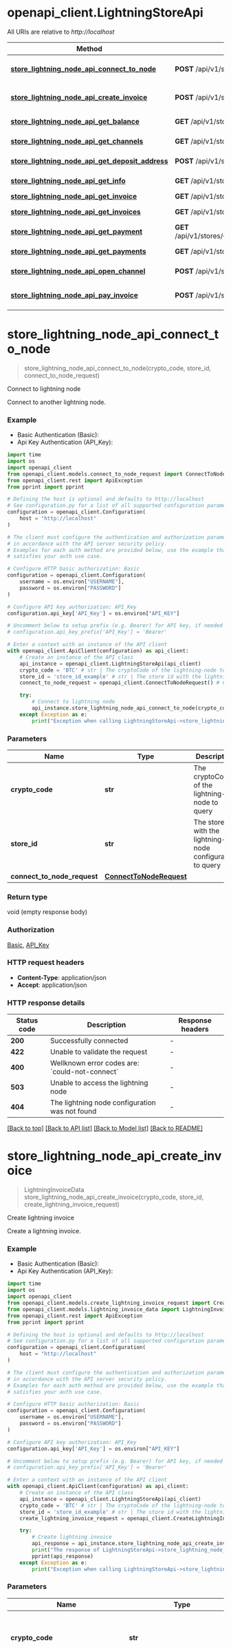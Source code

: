 # openapi_client.LightningStoreApi

All URIs are relative to *http://localhost*

Method | HTTP request | Description
------------- | ------------- | -------------
[**store_lightning_node_api_connect_to_node**](LightningStoreApi.md#store_lightning_node_api_connect_to_node) | **POST** /api/v1/stores/{storeId}/lightning/{cryptoCode}/connect | Connect to lightning node
[**store_lightning_node_api_create_invoice**](LightningStoreApi.md#store_lightning_node_api_create_invoice) | **POST** /api/v1/stores/{storeId}/lightning/{cryptoCode}/invoices | Create lightning invoice
[**store_lightning_node_api_get_balance**](LightningStoreApi.md#store_lightning_node_api_get_balance) | **GET** /api/v1/stores/{storeId}/lightning/{cryptoCode}/balance | Get node balance
[**store_lightning_node_api_get_channels**](LightningStoreApi.md#store_lightning_node_api_get_channels) | **GET** /api/v1/stores/{storeId}/lightning/{cryptoCode}/channels | Get channels
[**store_lightning_node_api_get_deposit_address**](LightningStoreApi.md#store_lightning_node_api_get_deposit_address) | **POST** /api/v1/stores/{storeId}/lightning/{cryptoCode}/address | Get deposit address
[**store_lightning_node_api_get_info**](LightningStoreApi.md#store_lightning_node_api_get_info) | **GET** /api/v1/stores/{storeId}/lightning/{cryptoCode}/info | Get node information
[**store_lightning_node_api_get_invoice**](LightningStoreApi.md#store_lightning_node_api_get_invoice) | **GET** /api/v1/stores/{storeId}/lightning/{cryptoCode}/invoices/{id} | Get invoice
[**store_lightning_node_api_get_invoices**](LightningStoreApi.md#store_lightning_node_api_get_invoices) | **GET** /api/v1/stores/{storeId}/lightning/{cryptoCode}/invoices | Get invoices
[**store_lightning_node_api_get_payment**](LightningStoreApi.md#store_lightning_node_api_get_payment) | **GET** /api/v1/stores/{storeId}/lightning/{cryptoCode}/payments/{paymentHash} | Get payment
[**store_lightning_node_api_get_payments**](LightningStoreApi.md#store_lightning_node_api_get_payments) | **GET** /api/v1/stores/{storeId}/lightning/{cryptoCode}/payments | Get payments
[**store_lightning_node_api_open_channel**](LightningStoreApi.md#store_lightning_node_api_open_channel) | **POST** /api/v1/stores/{storeId}/lightning/{cryptoCode}/channels | Open channel
[**store_lightning_node_api_pay_invoice**](LightningStoreApi.md#store_lightning_node_api_pay_invoice) | **POST** /api/v1/stores/{storeId}/lightning/{cryptoCode}/invoices/pay | Pay Lightning Invoice


# **store_lightning_node_api_connect_to_node**
> store_lightning_node_api_connect_to_node(crypto_code, store_id, connect_to_node_request)

Connect to lightning node

Connect to another lightning node.

### Example

* Basic Authentication (Basic):
* Api Key Authentication (API_Key):
```python
import time
import os
import openapi_client
from openapi_client.models.connect_to_node_request import ConnectToNodeRequest
from openapi_client.rest import ApiException
from pprint import pprint

# Defining the host is optional and defaults to http://localhost
# See configuration.py for a list of all supported configuration parameters.
configuration = openapi_client.Configuration(
    host = "http://localhost"
)

# The client must configure the authentication and authorization parameters
# in accordance with the API server security policy.
# Examples for each auth method are provided below, use the example that
# satisfies your auth use case.

# Configure HTTP basic authorization: Basic
configuration = openapi_client.Configuration(
    username = os.environ["USERNAME"],
    password = os.environ["PASSWORD"]
)

# Configure API key authorization: API_Key
configuration.api_key['API_Key'] = os.environ["API_KEY"]

# Uncomment below to setup prefix (e.g. Bearer) for API key, if needed
# configuration.api_key_prefix['API_Key'] = 'Bearer'

# Enter a context with an instance of the API client
with openapi_client.ApiClient(configuration) as api_client:
    # Create an instance of the API class
    api_instance = openapi_client.LightningStoreApi(api_client)
    crypto_code = 'BTC' # str | The cryptoCode of the lightning-node to query
    store_id = 'store_id_example' # str | The store id with the lightning-node configuration to query
    connect_to_node_request = openapi_client.ConnectToNodeRequest() # ConnectToNodeRequest | 

    try:
        # Connect to lightning node
        api_instance.store_lightning_node_api_connect_to_node(crypto_code, store_id, connect_to_node_request)
    except Exception as e:
        print("Exception when calling LightningStoreApi->store_lightning_node_api_connect_to_node: %s\n" % e)
```



### Parameters

Name | Type | Description  | Notes
------------- | ------------- | ------------- | -------------
 **crypto_code** | **str**| The cryptoCode of the lightning-node to query | 
 **store_id** | **str**| The store id with the lightning-node configuration to query | 
 **connect_to_node_request** | [**ConnectToNodeRequest**](ConnectToNodeRequest.md)|  | 

### Return type

void (empty response body)

### Authorization

[Basic](../README.md#Basic), [API_Key](../README.md#API_Key)

### HTTP request headers

 - **Content-Type**: application/json
 - **Accept**: application/json

### HTTP response details
| Status code | Description | Response headers |
|-------------|-------------|------------------|
**200** | Successfully connected |  -  |
**422** | Unable to validate the request |  -  |
**400** | Wellknown error codes are: &#x60;could-not-connect&#x60; |  -  |
**503** | Unable to access the lightning node |  -  |
**404** | The lightning node configuration was not found |  -  |

[[Back to top]](#) [[Back to API list]](../README.md#documentation-for-api-endpoints) [[Back to Model list]](../README.md#documentation-for-models) [[Back to README]](../README.md)

# **store_lightning_node_api_create_invoice**
> LightningInvoiceData store_lightning_node_api_create_invoice(crypto_code, store_id, create_lightning_invoice_request)

Create lightning invoice

Create a lightning invoice.

### Example

* Basic Authentication (Basic):
* Api Key Authentication (API_Key):
```python
import time
import os
import openapi_client
from openapi_client.models.create_lightning_invoice_request import CreateLightningInvoiceRequest
from openapi_client.models.lightning_invoice_data import LightningInvoiceData
from openapi_client.rest import ApiException
from pprint import pprint

# Defining the host is optional and defaults to http://localhost
# See configuration.py for a list of all supported configuration parameters.
configuration = openapi_client.Configuration(
    host = "http://localhost"
)

# The client must configure the authentication and authorization parameters
# in accordance with the API server security policy.
# Examples for each auth method are provided below, use the example that
# satisfies your auth use case.

# Configure HTTP basic authorization: Basic
configuration = openapi_client.Configuration(
    username = os.environ["USERNAME"],
    password = os.environ["PASSWORD"]
)

# Configure API key authorization: API_Key
configuration.api_key['API_Key'] = os.environ["API_KEY"]

# Uncomment below to setup prefix (e.g. Bearer) for API key, if needed
# configuration.api_key_prefix['API_Key'] = 'Bearer'

# Enter a context with an instance of the API client
with openapi_client.ApiClient(configuration) as api_client:
    # Create an instance of the API class
    api_instance = openapi_client.LightningStoreApi(api_client)
    crypto_code = 'BTC' # str | The cryptoCode of the lightning-node to query
    store_id = 'store_id_example' # str | The store id with the lightning-node configuration to query
    create_lightning_invoice_request = openapi_client.CreateLightningInvoiceRequest() # CreateLightningInvoiceRequest | 

    try:
        # Create lightning invoice
        api_response = api_instance.store_lightning_node_api_create_invoice(crypto_code, store_id, create_lightning_invoice_request)
        print("The response of LightningStoreApi->store_lightning_node_api_create_invoice:\n")
        pprint(api_response)
    except Exception as e:
        print("Exception when calling LightningStoreApi->store_lightning_node_api_create_invoice: %s\n" % e)
```



### Parameters

Name | Type | Description  | Notes
------------- | ------------- | ------------- | -------------
 **crypto_code** | **str**| The cryptoCode of the lightning-node to query | 
 **store_id** | **str**| The store id with the lightning-node configuration to query | 
 **create_lightning_invoice_request** | [**CreateLightningInvoiceRequest**](CreateLightningInvoiceRequest.md)|  | 

### Return type

[**LightningInvoiceData**](LightningInvoiceData.md)

### Authorization

[Basic](../README.md#Basic), [API_Key](../README.md#API_Key)

### HTTP request headers

 - **Content-Type**: application/json
 - **Accept**: application/json

### HTTP response details
| Status code | Description | Response headers |
|-------------|-------------|------------------|
**200** | Successfully created |  -  |
**400** | Wellknown error codes are: &#x60;invoice-error&#x60; |  -  |
**503** | Unable to access the lightning node |  -  |
**404** | The lightning node configuration was not found |  -  |

[[Back to top]](#) [[Back to API list]](../README.md#documentation-for-api-endpoints) [[Back to Model list]](../README.md#documentation-for-models) [[Back to README]](../README.md)

# **store_lightning_node_api_get_balance**
> LightningNodeBalanceData store_lightning_node_api_get_balance(crypto_code, store_id)

Get node balance

View balance of the lightning node

### Example

* Basic Authentication (Basic):
* Api Key Authentication (API_Key):
```python
import time
import os
import openapi_client
from openapi_client.models.lightning_node_balance_data import LightningNodeBalanceData
from openapi_client.rest import ApiException
from pprint import pprint

# Defining the host is optional and defaults to http://localhost
# See configuration.py for a list of all supported configuration parameters.
configuration = openapi_client.Configuration(
    host = "http://localhost"
)

# The client must configure the authentication and authorization parameters
# in accordance with the API server security policy.
# Examples for each auth method are provided below, use the example that
# satisfies your auth use case.

# Configure HTTP basic authorization: Basic
configuration = openapi_client.Configuration(
    username = os.environ["USERNAME"],
    password = os.environ["PASSWORD"]
)

# Configure API key authorization: API_Key
configuration.api_key['API_Key'] = os.environ["API_KEY"]

# Uncomment below to setup prefix (e.g. Bearer) for API key, if needed
# configuration.api_key_prefix['API_Key'] = 'Bearer'

# Enter a context with an instance of the API client
with openapi_client.ApiClient(configuration) as api_client:
    # Create an instance of the API class
    api_instance = openapi_client.LightningStoreApi(api_client)
    crypto_code = 'BTC' # str | The cryptoCode of the lightning-node to query
    store_id = 'store_id_example' # str | The store id with the lightning-node configuration to query

    try:
        # Get node balance
        api_response = api_instance.store_lightning_node_api_get_balance(crypto_code, store_id)
        print("The response of LightningStoreApi->store_lightning_node_api_get_balance:\n")
        pprint(api_response)
    except Exception as e:
        print("Exception when calling LightningStoreApi->store_lightning_node_api_get_balance: %s\n" % e)
```



### Parameters

Name | Type | Description  | Notes
------------- | ------------- | ------------- | -------------
 **crypto_code** | **str**| The cryptoCode of the lightning-node to query | 
 **store_id** | **str**| The store id with the lightning-node configuration to query | 

### Return type

[**LightningNodeBalanceData**](LightningNodeBalanceData.md)

### Authorization

[Basic](../README.md#Basic), [API_Key](../README.md#API_Key)

### HTTP request headers

 - **Content-Type**: Not defined
 - **Accept**: application/json

### HTTP response details
| Status code | Description | Response headers |
|-------------|-------------|------------------|
**200** | Lightning node balance for on-chain and off-chain funds |  -  |
**503** | Unable to access the lightning node |  -  |
**404** | The lightning node configuration was not found |  -  |

[[Back to top]](#) [[Back to API list]](../README.md#documentation-for-api-endpoints) [[Back to Model list]](../README.md#documentation-for-models) [[Back to README]](../README.md)

# **store_lightning_node_api_get_channels**
> List[LightningChannelData] store_lightning_node_api_get_channels(crypto_code, store_id)

Get channels

View information about the current channels of the lightning node

### Example

* Basic Authentication (Basic):
* Api Key Authentication (API_Key):
```python
import time
import os
import openapi_client
from openapi_client.models.lightning_channel_data import LightningChannelData
from openapi_client.rest import ApiException
from pprint import pprint

# Defining the host is optional and defaults to http://localhost
# See configuration.py for a list of all supported configuration parameters.
configuration = openapi_client.Configuration(
    host = "http://localhost"
)

# The client must configure the authentication and authorization parameters
# in accordance with the API server security policy.
# Examples for each auth method are provided below, use the example that
# satisfies your auth use case.

# Configure HTTP basic authorization: Basic
configuration = openapi_client.Configuration(
    username = os.environ["USERNAME"],
    password = os.environ["PASSWORD"]
)

# Configure API key authorization: API_Key
configuration.api_key['API_Key'] = os.environ["API_KEY"]

# Uncomment below to setup prefix (e.g. Bearer) for API key, if needed
# configuration.api_key_prefix['API_Key'] = 'Bearer'

# Enter a context with an instance of the API client
with openapi_client.ApiClient(configuration) as api_client:
    # Create an instance of the API class
    api_instance = openapi_client.LightningStoreApi(api_client)
    crypto_code = 'BTC' # str | The cryptoCode of the lightning-node to query
    store_id = 'store_id_example' # str | The store id with the lightning-node configuration to query

    try:
        # Get channels
        api_response = api_instance.store_lightning_node_api_get_channels(crypto_code, store_id)
        print("The response of LightningStoreApi->store_lightning_node_api_get_channels:\n")
        pprint(api_response)
    except Exception as e:
        print("Exception when calling LightningStoreApi->store_lightning_node_api_get_channels: %s\n" % e)
```



### Parameters

Name | Type | Description  | Notes
------------- | ------------- | ------------- | -------------
 **crypto_code** | **str**| The cryptoCode of the lightning-node to query | 
 **store_id** | **str**| The store id with the lightning-node configuration to query | 

### Return type

[**List[LightningChannelData]**](LightningChannelData.md)

### Authorization

[Basic](../README.md#Basic), [API_Key](../README.md#API_Key)

### HTTP request headers

 - **Content-Type**: Not defined
 - **Accept**: application/json

### HTTP response details
| Status code | Description | Response headers |
|-------------|-------------|------------------|
**200** | list of channels |  -  |
**404** | The lightning node configuration was not found |  -  |

[[Back to top]](#) [[Back to API list]](../README.md#documentation-for-api-endpoints) [[Back to Model list]](../README.md#documentation-for-models) [[Back to README]](../README.md)

# **store_lightning_node_api_get_deposit_address**
> str store_lightning_node_api_get_deposit_address(crypto_code, store_id)

Get deposit address

Get an on-chain deposit address for the lightning node 

### Example

* Basic Authentication (Basic):
* Api Key Authentication (API_Key):
```python
import time
import os
import openapi_client
from openapi_client.rest import ApiException
from pprint import pprint

# Defining the host is optional and defaults to http://localhost
# See configuration.py for a list of all supported configuration parameters.
configuration = openapi_client.Configuration(
    host = "http://localhost"
)

# The client must configure the authentication and authorization parameters
# in accordance with the API server security policy.
# Examples for each auth method are provided below, use the example that
# satisfies your auth use case.

# Configure HTTP basic authorization: Basic
configuration = openapi_client.Configuration(
    username = os.environ["USERNAME"],
    password = os.environ["PASSWORD"]
)

# Configure API key authorization: API_Key
configuration.api_key['API_Key'] = os.environ["API_KEY"]

# Uncomment below to setup prefix (e.g. Bearer) for API key, if needed
# configuration.api_key_prefix['API_Key'] = 'Bearer'

# Enter a context with an instance of the API client
with openapi_client.ApiClient(configuration) as api_client:
    # Create an instance of the API class
    api_instance = openapi_client.LightningStoreApi(api_client)
    crypto_code = 'BTC' # str | The cryptoCode of the lightning-node to query
    store_id = 'store_id_example' # str | The store id with the lightning-node configuration to query

    try:
        # Get deposit address
        api_response = api_instance.store_lightning_node_api_get_deposit_address(crypto_code, store_id)
        print("The response of LightningStoreApi->store_lightning_node_api_get_deposit_address:\n")
        pprint(api_response)
    except Exception as e:
        print("Exception when calling LightningStoreApi->store_lightning_node_api_get_deposit_address: %s\n" % e)
```



### Parameters

Name | Type | Description  | Notes
------------- | ------------- | ------------- | -------------
 **crypto_code** | **str**| The cryptoCode of the lightning-node to query | 
 **store_id** | **str**| The store id with the lightning-node configuration to query | 

### Return type

**str**

### Authorization

[Basic](../README.md#Basic), [API_Key](../README.md#API_Key)

### HTTP request headers

 - **Content-Type**: Not defined
 - **Accept**: application/json

### HTTP response details
| Status code | Description | Response headers |
|-------------|-------------|------------------|
**200** | deposit address |  -  |
**503** | Unable to access the lightning node |  -  |
**404** | The lightning node configuration was not found |  -  |

[[Back to top]](#) [[Back to API list]](../README.md#documentation-for-api-endpoints) [[Back to Model list]](../README.md#documentation-for-models) [[Back to README]](../README.md)

# **store_lightning_node_api_get_info**
> LightningNodeInformationData store_lightning_node_api_get_info(crypto_code, store_id)

Get node information

View information about the lightning node

### Example

* Basic Authentication (Basic):
* Api Key Authentication (API_Key):
```python
import time
import os
import openapi_client
from openapi_client.models.lightning_node_information_data import LightningNodeInformationData
from openapi_client.rest import ApiException
from pprint import pprint

# Defining the host is optional and defaults to http://localhost
# See configuration.py for a list of all supported configuration parameters.
configuration = openapi_client.Configuration(
    host = "http://localhost"
)

# The client must configure the authentication and authorization parameters
# in accordance with the API server security policy.
# Examples for each auth method are provided below, use the example that
# satisfies your auth use case.

# Configure HTTP basic authorization: Basic
configuration = openapi_client.Configuration(
    username = os.environ["USERNAME"],
    password = os.environ["PASSWORD"]
)

# Configure API key authorization: API_Key
configuration.api_key['API_Key'] = os.environ["API_KEY"]

# Uncomment below to setup prefix (e.g. Bearer) for API key, if needed
# configuration.api_key_prefix['API_Key'] = 'Bearer'

# Enter a context with an instance of the API client
with openapi_client.ApiClient(configuration) as api_client:
    # Create an instance of the API class
    api_instance = openapi_client.LightningStoreApi(api_client)
    crypto_code = 'BTC' # str | The cryptoCode of the lightning-node to query
    store_id = 'store_id_example' # str | The store id with the lightning-node configuration to query

    try:
        # Get node information
        api_response = api_instance.store_lightning_node_api_get_info(crypto_code, store_id)
        print("The response of LightningStoreApi->store_lightning_node_api_get_info:\n")
        pprint(api_response)
    except Exception as e:
        print("Exception when calling LightningStoreApi->store_lightning_node_api_get_info: %s\n" % e)
```



### Parameters

Name | Type | Description  | Notes
------------- | ------------- | ------------- | -------------
 **crypto_code** | **str**| The cryptoCode of the lightning-node to query | 
 **store_id** | **str**| The store id with the lightning-node configuration to query | 

### Return type

[**LightningNodeInformationData**](LightningNodeInformationData.md)

### Authorization

[Basic](../README.md#Basic), [API_Key](../README.md#API_Key)

### HTTP request headers

 - **Content-Type**: Not defined
 - **Accept**: application/json

### HTTP response details
| Status code | Description | Response headers |
|-------------|-------------|------------------|
**200** | Lightning node information such as reachable nodeinfos |  -  |
**503** | Unable to access the lightning node |  -  |
**404** | The lightning node configuration was not found |  -  |

[[Back to top]](#) [[Back to API list]](../README.md#documentation-for-api-endpoints) [[Back to Model list]](../README.md#documentation-for-models) [[Back to README]](../README.md)

# **store_lightning_node_api_get_invoice**
> LightningInvoiceData store_lightning_node_api_get_invoice(crypto_code, id, store_id)

Get invoice

View information about the requested lightning invoice

### Example

* Basic Authentication (Basic):
* Api Key Authentication (API_Key):
```python
import time
import os
import openapi_client
from openapi_client.models.lightning_invoice_data import LightningInvoiceData
from openapi_client.rest import ApiException
from pprint import pprint

# Defining the host is optional and defaults to http://localhost
# See configuration.py for a list of all supported configuration parameters.
configuration = openapi_client.Configuration(
    host = "http://localhost"
)

# The client must configure the authentication and authorization parameters
# in accordance with the API server security policy.
# Examples for each auth method are provided below, use the example that
# satisfies your auth use case.

# Configure HTTP basic authorization: Basic
configuration = openapi_client.Configuration(
    username = os.environ["USERNAME"],
    password = os.environ["PASSWORD"]
)

# Configure API key authorization: API_Key
configuration.api_key['API_Key'] = os.environ["API_KEY"]

# Uncomment below to setup prefix (e.g. Bearer) for API key, if needed
# configuration.api_key_prefix['API_Key'] = 'Bearer'

# Enter a context with an instance of the API client
with openapi_client.ApiClient(configuration) as api_client:
    # Create an instance of the API class
    api_instance = openapi_client.LightningStoreApi(api_client)
    crypto_code = 'BTC' # str | The cryptoCode of the lightning-node to query
    id = 'id_example' # str | The id of the lightning invoice.
    store_id = 'store_id_example' # str | The store id with the lightning-node configuration to query

    try:
        # Get invoice
        api_response = api_instance.store_lightning_node_api_get_invoice(crypto_code, id, store_id)
        print("The response of LightningStoreApi->store_lightning_node_api_get_invoice:\n")
        pprint(api_response)
    except Exception as e:
        print("Exception when calling LightningStoreApi->store_lightning_node_api_get_invoice: %s\n" % e)
```



### Parameters

Name | Type | Description  | Notes
------------- | ------------- | ------------- | -------------
 **crypto_code** | **str**| The cryptoCode of the lightning-node to query | 
 **id** | **str**| The id of the lightning invoice. | 
 **store_id** | **str**| The store id with the lightning-node configuration to query | 

### Return type

[**LightningInvoiceData**](LightningInvoiceData.md)

### Authorization

[Basic](../README.md#Basic), [API_Key](../README.md#API_Key)

### HTTP request headers

 - **Content-Type**: Not defined
 - **Accept**: application/json

### HTTP response details
| Status code | Description | Response headers |
|-------------|-------------|------------------|
**200** | Lightning invoice data |  -  |
**503** | Unable to access the lightning node |  -  |
**404** | The lightning node configuration or the specified invoice was not found  |  -  |

[[Back to top]](#) [[Back to API list]](../README.md#documentation-for-api-endpoints) [[Back to Model list]](../README.md#documentation-for-models) [[Back to README]](../README.md)

# **store_lightning_node_api_get_invoices**
> List[LightningInvoiceData] store_lightning_node_api_get_invoices(crypto_code, store_id, pending_only=pending_only, offset_index=offset_index)

Get invoices

View information about the lightning invoices

### Example

* Basic Authentication (Basic):
* Api Key Authentication (API_Key):
```python
import time
import os
import openapi_client
from openapi_client.models.lightning_invoice_data import LightningInvoiceData
from openapi_client.rest import ApiException
from pprint import pprint

# Defining the host is optional and defaults to http://localhost
# See configuration.py for a list of all supported configuration parameters.
configuration = openapi_client.Configuration(
    host = "http://localhost"
)

# The client must configure the authentication and authorization parameters
# in accordance with the API server security policy.
# Examples for each auth method are provided below, use the example that
# satisfies your auth use case.

# Configure HTTP basic authorization: Basic
configuration = openapi_client.Configuration(
    username = os.environ["USERNAME"],
    password = os.environ["PASSWORD"]
)

# Configure API key authorization: API_Key
configuration.api_key['API_Key'] = os.environ["API_KEY"]

# Uncomment below to setup prefix (e.g. Bearer) for API key, if needed
# configuration.api_key_prefix['API_Key'] = 'Bearer'

# Enter a context with an instance of the API client
with openapi_client.ApiClient(configuration) as api_client:
    # Create an instance of the API class
    api_instance = openapi_client.LightningStoreApi(api_client)
    crypto_code = 'BTC' # str | The cryptoCode of the lightning-node to query
    store_id = 'store_id_example' # str | The store id with the lightning-node configuration to query
    pending_only = False # bool | Limit to pending invoices only (optional) (default to False)
    offset_index = 0 # float | The index of an invoice that will be used as the start of the list (optional) (default to 0)

    try:
        # Get invoices
        api_response = api_instance.store_lightning_node_api_get_invoices(crypto_code, store_id, pending_only=pending_only, offset_index=offset_index)
        print("The response of LightningStoreApi->store_lightning_node_api_get_invoices:\n")
        pprint(api_response)
    except Exception as e:
        print("Exception when calling LightningStoreApi->store_lightning_node_api_get_invoices: %s\n" % e)
```



### Parameters

Name | Type | Description  | Notes
------------- | ------------- | ------------- | -------------
 **crypto_code** | **str**| The cryptoCode of the lightning-node to query | 
 **store_id** | **str**| The store id with the lightning-node configuration to query | 
 **pending_only** | **bool**| Limit to pending invoices only | [optional] [default to False]
 **offset_index** | **float**| The index of an invoice that will be used as the start of the list | [optional] [default to 0]

### Return type

[**List[LightningInvoiceData]**](LightningInvoiceData.md)

### Authorization

[Basic](../README.md#Basic), [API_Key](../README.md#API_Key)

### HTTP request headers

 - **Content-Type**: Not defined
 - **Accept**: application/json

### HTTP response details
| Status code | Description | Response headers |
|-------------|-------------|------------------|
**200** | Lightning invoice data |  -  |
**401** | Missing authorization |  -  |
**503** | Unable to access the lightning node |  -  |
**0** | Unexpected error |  -  |

[[Back to top]](#) [[Back to API list]](../README.md#documentation-for-api-endpoints) [[Back to Model list]](../README.md#documentation-for-models) [[Back to README]](../README.md)

# **store_lightning_node_api_get_payment**
> LightningPaymentData store_lightning_node_api_get_payment(crypto_code, payment_hash, store_id)

Get payment

View information about the requested lightning payment

### Example

* Basic Authentication (Basic):
* Api Key Authentication (API_Key):
```python
import time
import os
import openapi_client
from openapi_client.models.lightning_payment_data import LightningPaymentData
from openapi_client.rest import ApiException
from pprint import pprint

# Defining the host is optional and defaults to http://localhost
# See configuration.py for a list of all supported configuration parameters.
configuration = openapi_client.Configuration(
    host = "http://localhost"
)

# The client must configure the authentication and authorization parameters
# in accordance with the API server security policy.
# Examples for each auth method are provided below, use the example that
# satisfies your auth use case.

# Configure HTTP basic authorization: Basic
configuration = openapi_client.Configuration(
    username = os.environ["USERNAME"],
    password = os.environ["PASSWORD"]
)

# Configure API key authorization: API_Key
configuration.api_key['API_Key'] = os.environ["API_KEY"]

# Uncomment below to setup prefix (e.g. Bearer) for API key, if needed
# configuration.api_key_prefix['API_Key'] = 'Bearer'

# Enter a context with an instance of the API client
with openapi_client.ApiClient(configuration) as api_client:
    # Create an instance of the API class
    api_instance = openapi_client.LightningStoreApi(api_client)
    crypto_code = 'BTC' # str | The cryptoCode of the lightning-node to query
    payment_hash = 'payment_hash_example' # str | The payment hash of the lightning payment.
    store_id = 'store_id_example' # str | The store id with the lightning-node configuration to query

    try:
        # Get payment
        api_response = api_instance.store_lightning_node_api_get_payment(crypto_code, payment_hash, store_id)
        print("The response of LightningStoreApi->store_lightning_node_api_get_payment:\n")
        pprint(api_response)
    except Exception as e:
        print("Exception when calling LightningStoreApi->store_lightning_node_api_get_payment: %s\n" % e)
```



### Parameters

Name | Type | Description  | Notes
------------- | ------------- | ------------- | -------------
 **crypto_code** | **str**| The cryptoCode of the lightning-node to query | 
 **payment_hash** | **str**| The payment hash of the lightning payment. | 
 **store_id** | **str**| The store id with the lightning-node configuration to query | 

### Return type

[**LightningPaymentData**](LightningPaymentData.md)

### Authorization

[Basic](../README.md#Basic), [API_Key](../README.md#API_Key)

### HTTP request headers

 - **Content-Type**: Not defined
 - **Accept**: application/json

### HTTP response details
| Status code | Description | Response headers |
|-------------|-------------|------------------|
**200** | Lightning payment data |  -  |
**503** | Unable to access the lightning node |  -  |
**404** | The lightning node configuration or the specified invoice was not found  |  -  |

[[Back to top]](#) [[Back to API list]](../README.md#documentation-for-api-endpoints) [[Back to Model list]](../README.md#documentation-for-models) [[Back to README]](../README.md)

# **store_lightning_node_api_get_payments**
> List[LightningPaymentData] store_lightning_node_api_get_payments(crypto_code, store_id, include_pending=include_pending, offset_index=offset_index)

Get payments

View information about the lightning payments

### Example

* Basic Authentication (Basic):
* Api Key Authentication (API_Key):
```python
import time
import os
import openapi_client
from openapi_client.models.lightning_payment_data import LightningPaymentData
from openapi_client.rest import ApiException
from pprint import pprint

# Defining the host is optional and defaults to http://localhost
# See configuration.py for a list of all supported configuration parameters.
configuration = openapi_client.Configuration(
    host = "http://localhost"
)

# The client must configure the authentication and authorization parameters
# in accordance with the API server security policy.
# Examples for each auth method are provided below, use the example that
# satisfies your auth use case.

# Configure HTTP basic authorization: Basic
configuration = openapi_client.Configuration(
    username = os.environ["USERNAME"],
    password = os.environ["PASSWORD"]
)

# Configure API key authorization: API_Key
configuration.api_key['API_Key'] = os.environ["API_KEY"]

# Uncomment below to setup prefix (e.g. Bearer) for API key, if needed
# configuration.api_key_prefix['API_Key'] = 'Bearer'

# Enter a context with an instance of the API client
with openapi_client.ApiClient(configuration) as api_client:
    # Create an instance of the API class
    api_instance = openapi_client.LightningStoreApi(api_client)
    crypto_code = 'BTC' # str | The cryptoCode of the lightning-node to query
    store_id = 'store_id_example' # str | The store id with the lightning-node configuration to query
    include_pending = False # bool | Also include pending payments (optional) (default to False)
    offset_index = 0 # float | The index of an invoice that will be used as the start of the list (optional) (default to 0)

    try:
        # Get payments
        api_response = api_instance.store_lightning_node_api_get_payments(crypto_code, store_id, include_pending=include_pending, offset_index=offset_index)
        print("The response of LightningStoreApi->store_lightning_node_api_get_payments:\n")
        pprint(api_response)
    except Exception as e:
        print("Exception when calling LightningStoreApi->store_lightning_node_api_get_payments: %s\n" % e)
```



### Parameters

Name | Type | Description  | Notes
------------- | ------------- | ------------- | -------------
 **crypto_code** | **str**| The cryptoCode of the lightning-node to query | 
 **store_id** | **str**| The store id with the lightning-node configuration to query | 
 **include_pending** | **bool**| Also include pending payments | [optional] [default to False]
 **offset_index** | **float**| The index of an invoice that will be used as the start of the list | [optional] [default to 0]

### Return type

[**List[LightningPaymentData]**](LightningPaymentData.md)

### Authorization

[Basic](../README.md#Basic), [API_Key](../README.md#API_Key)

### HTTP request headers

 - **Content-Type**: Not defined
 - **Accept**: application/json

### HTTP response details
| Status code | Description | Response headers |
|-------------|-------------|------------------|
**200** | Lightning payment data |  -  |
**401** | Missing authorization |  -  |
**503** | Unable to access the lightning node |  -  |
**0** | Unexpected error |  -  |

[[Back to top]](#) [[Back to API list]](../README.md#documentation-for-api-endpoints) [[Back to Model list]](../README.md#documentation-for-models) [[Back to README]](../README.md)

# **store_lightning_node_api_open_channel**
> store_lightning_node_api_open_channel(crypto_code, store_id, open_lightning_channel_request)

Open channel

Open a channel with another lightning node. You should connect to that node first.

### Example

* Basic Authentication (Basic):
* Api Key Authentication (API_Key):
```python
import time
import os
import openapi_client
from openapi_client.models.open_lightning_channel_request import OpenLightningChannelRequest
from openapi_client.rest import ApiException
from pprint import pprint

# Defining the host is optional and defaults to http://localhost
# See configuration.py for a list of all supported configuration parameters.
configuration = openapi_client.Configuration(
    host = "http://localhost"
)

# The client must configure the authentication and authorization parameters
# in accordance with the API server security policy.
# Examples for each auth method are provided below, use the example that
# satisfies your auth use case.

# Configure HTTP basic authorization: Basic
configuration = openapi_client.Configuration(
    username = os.environ["USERNAME"],
    password = os.environ["PASSWORD"]
)

# Configure API key authorization: API_Key
configuration.api_key['API_Key'] = os.environ["API_KEY"]

# Uncomment below to setup prefix (e.g. Bearer) for API key, if needed
# configuration.api_key_prefix['API_Key'] = 'Bearer'

# Enter a context with an instance of the API client
with openapi_client.ApiClient(configuration) as api_client:
    # Create an instance of the API class
    api_instance = openapi_client.LightningStoreApi(api_client)
    crypto_code = 'BTC' # str | The cryptoCode of the lightning-node to query
    store_id = 'store_id_example' # str | The store id with the lightning-node configuration to query
    open_lightning_channel_request = openapi_client.OpenLightningChannelRequest() # OpenLightningChannelRequest | 

    try:
        # Open channel
        api_instance.store_lightning_node_api_open_channel(crypto_code, store_id, open_lightning_channel_request)
    except Exception as e:
        print("Exception when calling LightningStoreApi->store_lightning_node_api_open_channel: %s\n" % e)
```



### Parameters

Name | Type | Description  | Notes
------------- | ------------- | ------------- | -------------
 **crypto_code** | **str**| The cryptoCode of the lightning-node to query | 
 **store_id** | **str**| The store id with the lightning-node configuration to query | 
 **open_lightning_channel_request** | [**OpenLightningChannelRequest**](OpenLightningChannelRequest.md)|  | 

### Return type

void (empty response body)

### Authorization

[Basic](../README.md#Basic), [API_Key](../README.md#API_Key)

### HTTP request headers

 - **Content-Type**: application/json
 - **Accept**: application/json

### HTTP response details
| Status code | Description | Response headers |
|-------------|-------------|------------------|
**200** | Successfully opened |  -  |
**422** | Unable to validate the request |  -  |
**400** | Wellknown error codes are: &#x60;channel-already-exists&#x60;, &#x60;cannot-afford-funding&#x60;, &#x60;need-more-confirmations&#x60;, &#x60;peer-not-connected&#x60; |  -  |
**503** | Unable to access the lightning node |  -  |
**404** | The lightning node configuration was not found |  -  |

[[Back to top]](#) [[Back to API list]](../README.md#documentation-for-api-endpoints) [[Back to Model list]](../README.md#documentation-for-models) [[Back to README]](../README.md)

# **store_lightning_node_api_pay_invoice**
> LightningPaymentData store_lightning_node_api_pay_invoice(crypto_code, store_id, pay_lightning_invoice_request)

Pay Lightning Invoice

Pay a lightning invoice. In case the payment response times out, the status will be reported as pending and the final status can be resolved using the [Get payment](#operation/StoreLightningNodeApi_GetPayment) endpoint. The default wait time for payment responses is 30 seconds — it might take longer if multiple routes are tried or a hold invoice is getting paid.

### Example

* Basic Authentication (Basic):
* Api Key Authentication (API_Key):
```python
import time
import os
import openapi_client
from openapi_client.models.lightning_payment_data import LightningPaymentData
from openapi_client.models.pay_lightning_invoice_request import PayLightningInvoiceRequest
from openapi_client.rest import ApiException
from pprint import pprint

# Defining the host is optional and defaults to http://localhost
# See configuration.py for a list of all supported configuration parameters.
configuration = openapi_client.Configuration(
    host = "http://localhost"
)

# The client must configure the authentication and authorization parameters
# in accordance with the API server security policy.
# Examples for each auth method are provided below, use the example that
# satisfies your auth use case.

# Configure HTTP basic authorization: Basic
configuration = openapi_client.Configuration(
    username = os.environ["USERNAME"],
    password = os.environ["PASSWORD"]
)

# Configure API key authorization: API_Key
configuration.api_key['API_Key'] = os.environ["API_KEY"]

# Uncomment below to setup prefix (e.g. Bearer) for API key, if needed
# configuration.api_key_prefix['API_Key'] = 'Bearer'

# Enter a context with an instance of the API client
with openapi_client.ApiClient(configuration) as api_client:
    # Create an instance of the API class
    api_instance = openapi_client.LightningStoreApi(api_client)
    crypto_code = 'BTC' # str | The cryptoCode of the lightning-node to query
    store_id = 'store_id_example' # str | The store id with the lightning-node configuration to query
    pay_lightning_invoice_request = openapi_client.PayLightningInvoiceRequest() # PayLightningInvoiceRequest | 

    try:
        # Pay Lightning Invoice
        api_response = api_instance.store_lightning_node_api_pay_invoice(crypto_code, store_id, pay_lightning_invoice_request)
        print("The response of LightningStoreApi->store_lightning_node_api_pay_invoice:\n")
        pprint(api_response)
    except Exception as e:
        print("Exception when calling LightningStoreApi->store_lightning_node_api_pay_invoice: %s\n" % e)
```



### Parameters

Name | Type | Description  | Notes
------------- | ------------- | ------------- | -------------
 **crypto_code** | **str**| The cryptoCode of the lightning-node to query | 
 **store_id** | **str**| The store id with the lightning-node configuration to query | 
 **pay_lightning_invoice_request** | [**PayLightningInvoiceRequest**](PayLightningInvoiceRequest.md)|  | 

### Return type

[**LightningPaymentData**](LightningPaymentData.md)

### Authorization

[Basic](../README.md#Basic), [API_Key](../README.md#API_Key)

### HTTP request headers

 - **Content-Type**: application/json
 - **Accept**: application/json

### HTTP response details
| Status code | Description | Response headers |
|-------------|-------------|------------------|
**200** | Successfully paid |  -  |
**202** | Payment initiated |  -  |
**422** | Unable to validate the request |  -  |
**400** | Wellknown error codes are: &#x60;could-not-find-route&#x60;, &#x60;generic-error&#x60; |  -  |
**503** | Unable to access the lightning node |  -  |
**404** | The lightning node configuration was not found |  -  |

[[Back to top]](#) [[Back to API list]](../README.md#documentation-for-api-endpoints) [[Back to Model list]](../README.md#documentation-for-models) [[Back to README]](../README.md)

